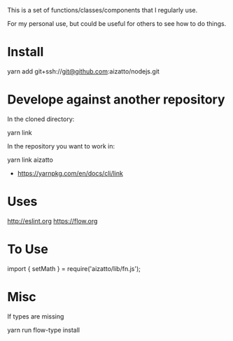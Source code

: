 This is a set of functions/classes/components that I regularly use.

For my personal use, but could be useful for others to see how to do things.

# Install

  yarn add git+ssh://git@github.com:aizatto/nodejs.git

# Develope against another repository

In the cloned directory:

  yarn link

In the repository you want to work in:

  yarn link aizatto

- https://yarnpkg.com/en/docs/cli/link

# Uses

http://eslint.org
https://flow.org

# To Use

  import { setMath } = require('aizatto/lib/fn.js');

# Misc

If types are missing

  yarn run flow-type install
